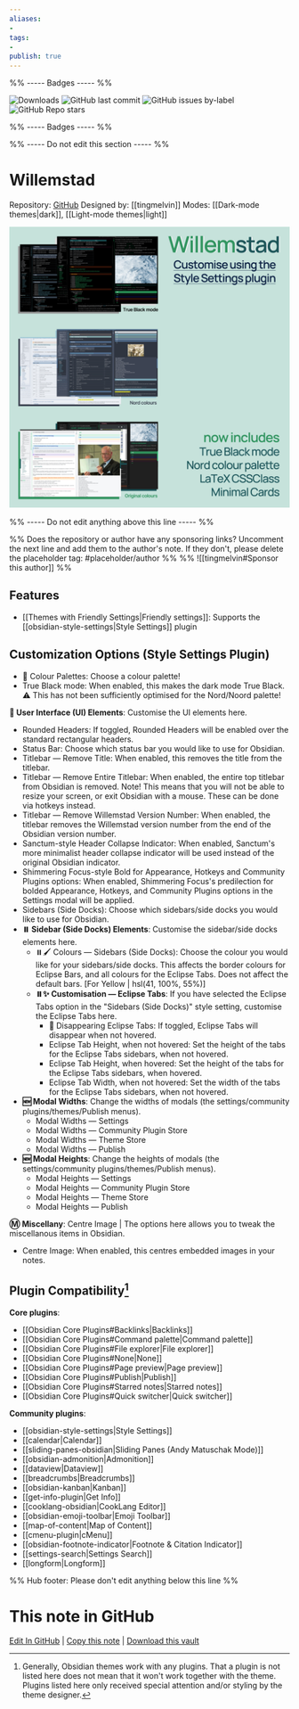 ```yaml
---
aliases:
- 
tags: 
- 
publish: true
---
```


%% ----- Badges ----- %%

![Downloads](https://img.shields.io/badge/downloads-4140-573E7A?style=for-the-badge&logo=)
![GitHub last commit](https://img.shields.io/github/last-commit/tingmelvin/willemstad-x?color=573E7A&label=last%20update&logo=github&style=for-the-badge)
![GitHub issues by-label](https://img.shields.io/github/issues/tingmelvin/willemstad-x/help%20wanted?color=573E7A&logo=github&style=for-the-badge) 
![GitHub Repo stars](https://img.shields.io/github/stars/tingmelvin/willemstad-x?color=573E7A&logo=github&style=for-the-badge)

%% ----- Badges ----- %%

%% ----- Do not edit this section ----- %%

# Willemstad

Repository: [GitHub](https://github.com/tingmelvin/willemstad-x)
Designed by: [[tingmelvin]]
Modes: [[Dark-mode themes|dark]], [[Light-mode themes|light]]



![screenshot](https://github.com/tingmelvin/willemstad-x/raw/main/img/Willemstad-X.png)

%% ----- Do not edit anything above this line ----- %% 

%% Does the repository or author have any sponsoring links? Uncomment the next line and add them to the author's note. If they don't, please delete the placeholder tag: #placeholder/author %%
%% ![[tingmelvin#Sponsor this author]] %%


## Features

- [[Themes with Friendly Settings|Friendly settings]]: Supports the [[obsidian-style-settings|Style Settings]] plugin

## Customization Options (Style Settings Plugin) 
- 🎨 Colour Palettes: Choose a colour palette!
- True Black mode: When enabled, this makes the dark mode True Black. ⚠️ This has not been sufficiently optimised for the Nord/Noord palette!

**🌠 User Interface (UI) Elements**: Customise the UI elements here.
- Rounded Headers: If toggled, Rounded Headers will be enabled over the standard rectangular headers.
- Status Bar: Choose which status bar you would like to use for Obsidian.
- Titlebar — Remove Title: When enabled, this removes the title from the titlebar.
- Titlebar — Remove Entire Titlebar: When enabled, the entire top titlebar from Obsidian is removed. Note! This means that you will not be able to resize your screen, or exit Obsidian with a mouse. These can be done via hotkeys instead.
- Titlebar — Remove Willemstad Version Number: When enabled, the titlebar removes the Willemstad version number from the end of the Obsidian version number.
- Sanctum-style Header Collapse Indicator: When enabled, Sanctum's more minimalist header collapse indicator will be used instead of the original Obsidian indicator.
- Shimmering Focus-style Bold for Appearance, Hotkeys and Community Plugins options: When enabled, Shimmering Focus's predilection for bolded Appearance, Hotkeys, and Community Plugins options in the Settings modal will be applied.
- Sidebars (Side Docks): Choose which sidebars/side docks you would like to use for Obsidian.
- **⏸️ Sidebar (Side Docks) Elements**: Customise the sidebar/side docks elements here.
    - ⏸️🖌️ Colours — Sidebars (Side Docks): Choose the colour you would like for your sidebars/side docks. This affects the border colours for Eclipse Bars, and all colours for the Eclipse Tabs. Does not affect the default bars. [For Yellow | hsl(41, 100%, 55%)]
    - **⏸️✨ Customisation — Eclipse Tabs**: If you have selected the Eclipse Tabs option in the "Sidebars (Side Docks)" style setting, customise the Eclipse Tabs here.
        - 💨 Disappearing Eclipse Tabs: If toggled, Eclipse Tabs will disappear when not hovered.
        - Eclipse Tab Height, when not hovered: Set the height of the tabs for the Eclipse Tabs sidebars, when not hovered.
        - Eclipse Tab Height, when hovered: Set the height of the tabs for the Eclipse Tabs sidebars, when hovered.
        - Eclipse Tab Width, when not hovered: Set the width of the tabs for the Eclipse Tabs sidebars, when not hovered.
- **🆕 Modal Widths**: Change the widths of modals (the settings/community plugins/themes/Publish menus).
    - Modal Widths — Settings
    - Modal Widths — Community Plugin Store
    - Modal Widths — Theme Store
    - Modal Widths — Publish
- **🆕 Modal Heights**: Change the heights of modals (the settings/community plugins/themes/Publish menus).
    - Modal Heights — Settings
    - Modal Heights — Community Plugin Store
    - Modal Heights — Theme Store
    - Modal Heights — Publish

**Ⓜ️ Miscellany**: Centre Image | The options here allows you to tweak the miscellanous items in Obsidian.
- Centre Image: When enabled, this centres embedded images in your notes.

## Plugin Compatibility[^1]

**Core plugins**:
- [[Obsidian Core Plugins#Backlinks|Backlinks]]
- [[Obsidian Core Plugins#Command palette|Command palette]]
- [[Obsidian Core Plugins#File explorer|File explorer]]
- [[Obsidian Core Plugins#None|None]]
- [[Obsidian Core Plugins#Page preview|Page preview]]
- [[Obsidian Core Plugins#Publish|Publish]]
- [[Obsidian Core Plugins#Starred notes|Starred notes]]
- [[Obsidian Core Plugins#Quick switcher|Quick switcher]]

**Community plugins**:
- [[obsidian-style-settings|Style Settings]]
- [[calendar|Calendar]]
- [[sliding-panes-obsidian|Sliding Panes (Andy Matuschak Mode)]]
- [[obsidian-admonition|Admonition]]
- [[dataview|Dataview]]
- [[breadcrumbs|Breadcrumbs]]
- [[obsidian-kanban|Kanban]]
- [[get-info-plugin|Get Info]]
- [[cooklang-obsidian|CookLang Editor]]
- [[obsidian-emoji-toolbar|Emoji Toolbar]]
- [[map-of-content|Map of Content]]
- [[cmenu-plugin|cMenu]]
- [[obsidian-footnote-indicator|Footnote & Citation Indicator]]
- [[settings-search|Settings Search]]
- [[longform|Longform]]

[^1]: Generally, Obsidian themes work with any plugins. That a plugin is not listed here does not mean that it won't work together with the theme. Plugins listed here only received special attention and/or styling by the theme designer.

%% Hub footer: Please don't edit anything below this line %%

# This note in GitHub

<span class="git-footer">[Edit In GitHub](https://github.dev/obsidian-community/obsidian-hub/blob/main/02%20-%20Community%20Expansions/02.05%20All%20Community%20Expansions/Themes/Willemstad.md "git-hub-edit-note") | [Copy this note](https://raw.githubusercontent.com/obsidian-community/obsidian-hub/main/02%20-%20Community%20Expansions/02.05%20All%20Community%20Expansions/Themes/Willemstad.md "git-hub-copy-note") | [Download this vault](https://github.com/obsidian-community/obsidian-hub/archive/refs/heads/main.zip "git-hub-download-vault") </span>
